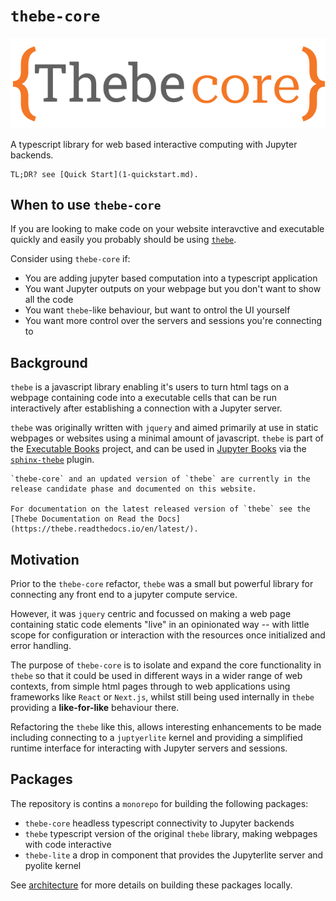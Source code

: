 # `thebe-core`

![Thebe[core] Logo](public/core_logo_wide.svg)

A typescript library for web based interactive computing with Jupyter backends.

```{tip}
TL;DR? see [Quick Start](1-quickstart.md).
```

## When to use `thebe-core`

If you are looking to make code on your website interavctive and executable quickly and easily you probably should be using [`thebe`](https://thebe.readthedocs.org).

Consider using `thebe-core` if:

- You are adding jupyter based computation into a typescript application
- You want Jupyter outputs on your webpage but you don't want to show all the code
- You want `thebe`-like behaviour, but want to ontrol the UI yourself
- You want more control over the servers and sessions you're connecting to

## Background

`thebe` is a javascript library enabling it's users to turn html tags on a webpage containing code into a executable cells that can be run interactively after establishing a connection with a Jupyter server.

`thebe` was originally written with `jquery` and aimed primarily at use in static webpages or websites using a minimal amount of javascript. `thebe` is part of the [Executable Books](https://executablebooks.org/en/latest/) project, and can be used in [Jupyter Books](https://jupyterbook.org/en/stable/intro.html) via the [`sphinx-thebe`](https://github.com/executablebooks/sphinx-thebe) plugin.

```{note}
`thebe-core` and an updated version of `thebe` are currently in the release candidate phase and documented on this website.

For documentation on the latest released version of `thebe` see the [Thebe Documentation on Read the Docs](https://thebe.readthedocs.io/en/latest/).
```

## Motivation

Prior to the `thebe-core` refactor, `thebe` was a small but powerful library for connecting any front end to a jupyter compute service.

However, it was `jquery` centric and focussed on making a web page containing static code elements "live" in an opinionated way -- with little scope for configuration or interaction with the resources once initialized and error handling.

The purpose of `thebe-core` is to isolate and expand the core functionality in `thebe` so that it could be used in different ways in a wider range of web contexts, from simple html pages through to web applications using frameworks like `React` or `Next.js`, whilst still being used internally in `thebe` providing a **like-for-like** behaviour there.

Refactoring the `thebe` like this, allows interesting enhancements to be made including connecting to a `juptyerlite` kernel and providing a simplified runtime interface for interacting with Jupyter servers and sessions.

## Packages

The repository is contins a `monorepo` for building the following packages:

- `thebe-core` headless typescript connectivity to Jupyter backends
- `thebe` typescript version of the original `thebe` library, making webpages with code interactive
- `thebe-lite` a drop in component that provides the Jupyterlite server and pyolite kernel

See [architecture](6-architecture.md) for more details on building these packages locally.
